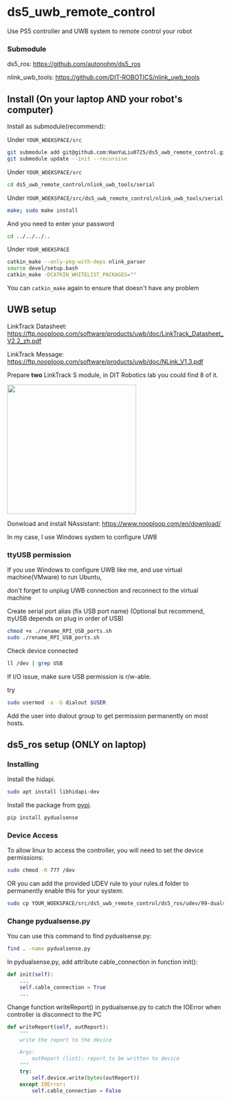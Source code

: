 # ds5_uwb_remote_control

Use PS5 controller and UWB system to remote control your robot 

### Submodule

ds5_ros: https://github.com/autonohm/ds5_ros

nlink_uwb_tools: https://github.com/DIT-ROBOTICS/nlink_uwb_tools

## Install (On your laptop AND your robot's computer)
Install as submodule(recommend):

Under `YOUR_WOEKSPACE/src`
```bash
git submodule add git@github.com:HaoYuLiu0725/ds5_uwb_remote_control.git
git submodule update --init --recursive
```
Under `YOUR_WOEKSPACE/src`

```bash
cd ds5_uwb_remote_control/nlink_uwb_tools/serial
```

Under `YOUR_WOEKSPACE/src/ds5_uwb_remote_control/nlink_uwb_tools/serial`
```bash
make; sudo make install
```
And you need to enter your password

```bash
cd ../../../..
```
Under `YOUR_WOEKSPACE`
```bash
catkin_make --only-pkg-with-deps nlink_parser
source devel/setup.bash 
catkin_make -DCATKIN_WHITELIST_PACKAGES=""
```
You can `catkin_make` again to ensure that doesn't have any problem

## UWB setup

LinkTrack Datasheet: https://ftp.nooploop.com/software/products/uwb/doc/LinkTrack_Datasheet_V2.2_zh.pdf

LinkTrack Message: https://ftp.nooploop.com/software/products/uwb/doc/NLink_V1.3.pdf

Prepare **two** LinkTrack S module, in DIT Robotics lab you could find 8 of it.

<img src="https://github.com/HaoYuLiu0725/ds5_uwb_remote_control/blob/main/image/LinkTrack_S.png" width="300" height="300">

Donwload and install NAssistant: https://www.nooploop.com/en/download/

In my case, I use Windows system to configure UWB

### ttyUSB permission

If you use Windows to configure UWB like me, and use virtual machine(VMware) to run Ubuntu,

don't forget to unplug UWB connection and reconnect to the virtual machine

Create serial port alias (fix USB port name)
(Optional but recommend, ttyUSB depends on plug in order of USB)
```bash
chmod +x ./rename_RPI_USB_ports.sh
sudo ./rename_RPI_USB_ports.sh
```
Check device connected
```bash
ll /dev | grep USB
```
If I/O issue, make sure USB permission is r/w-able.

try 
```bash
sudo usermod -a -G dialout $USER
```
Add the user into dialout group to get permission permanently on most hosts.

## ds5_ros setup (ONLY on laptop)
### Installing
Install the hidapi.

```bash
sudo apt install libhidapi-dev
```
Install the package from [pypi](https://pypi.org/project/pydualsense/).

```bash
pip install pydualsense
```
### Device Access
To allow linux to access the controller, you will need to set the device permissions:

```bash
sudo chmod -R 777 /dev
```

OR you can add the provided UDEV rule to your rules.d folder to permanently enable this for your system:

```bash
sudo cp YOUR_WOEKSPACE/src/ds5_uwb_remote_control/ds5_ros/udev/99-dualsense.rules /etc/udev/rules.d
```
### Change pydualsense.py

You can use this command to find pydualsense.py:

```bash
find . -name pydualsense.py
```

In pydualsense.py, add attribute cable_connection in function init():

```python
def init(self):
    ...
    self.cable_connection = True
    ...
```

Change function writeReport() in pydualsense.py to catch the IOError when controller is disconnect to the PC

```python
def writeReport(self, outReport):
    """
    write the report to the device

    Args:
        outReport (list): report to be written to device
    """
    try:
        self.device.write(bytes(outReport))
    except IOError:
        self.cable_connection = False
```


